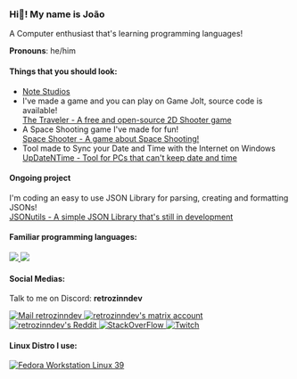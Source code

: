 ### Hi👋! My name is João
A Computer enthusiast that's learning programming languages!

**Pronouns**: he/him
<!-- <a href="https://docs.github.com/articles/why-are-my-contributions-not-showing-up-on-my-profile">
<img src="https://github-readme-stats.vercel.app/api?username=retrozinndev&theme=blue-green"></a>
<br> -->

#### Things that you should look:
 - [Note Studios](https://github.com/notestudios)
 - I've made a game and you can play on Game Jolt, source code is available! <br>
  [The Traveler - A free and open-source 2D Shooter game](https://github.com/notestudios/TheTraveler)
 - A Space Shooting game I've made for fun! <br>
  [Space Shooter - A game about Space Shooting!](https://github.com/retrozinndev/SpaceShooter)
 - Tool made to Sync your Date and Time with the Internet on Windows <br>
  [UpDateNTime - Tool for PCs that can't keep date and time](https://github.com/retrozinndev/UpDateNTime)

#### Ongoing project
 I'm coding an easy to use JSON Library for parsing, creating and formatting JSONs! <br>
 [JSONutils - A simple JSON Library that's still in development](https://github.com/retrozinndev/JSONutils)

#### Familiar programming languages:
<a href="https://openjdk.org/">
 <img src="https://img.shields.io/badge/Java-ED8B00?style=for-the-badge&logo=openjdk&logoColor=white">
</a>
<a href="https://learn.microsoft.com/dotnet/csharp/">
 <img src="https://img.shields.io/badge/C%23-239120?style=for-the-badge&logo=c-sharp&logoColor=white">
</a>
<br>


#### Social Medias:
Talk to me on Discord: **retrozinndev**

<a href="mailto:joaovodias@gmail.com">
 <img src="https://img.shields.io/badge/Gmail-D14836?style=for-the-badge&logo=gmail&logoColor=white" alt="Mail retrozinndev">
</a>

<a href="https://matrix.to/#/@retrozinndev:matrix.org">
 <img src="https://img.shields.io/badge/matrix-000000?style=for-the-badge&logo=Matrix&logoColor=white" alt="retrozinndev's matrix account">
</a>

<a href="https://www.reddit.com/user/Much_Clue7037">
 <img src="https://img.shields.io/badge/Reddit-FF4500?style=for-the-badge&logo=reddit&logoColor=white" alt="retrozinndev's Reddit">
</a>

<a href="https://stackoverflow.com/users/22116293/retrozinndev">
 <img src="https://img.shields.io/badge/Stack_Overflow-FE7A16?style=for-the-badge&logo=stack-overflow&logoColor=white" alt="StackOverFlow">
</a>

<a href="https://www.twitch.tv/retrozinndev">
 <img src="https://img.shields.io/badge/Twitch-9146FF?style=for-the-badge&logo=twitch&logoColor=white" alt="Twitch">
</a>

#### Linux Distro I use:
<a href="https://fedoraproject.org/">
 <img src="https://img.shields.io/badge/Fedora-294172?style=for-the-badge&logo=fedora&logoColor=white" alt="Fedora Workstation Linux 39">
</a>

<!--
**retrozinndev/retrozinndev** is a ✨ _special_ ✨ repository because its `README.md` (this file) appears on your GitHub profile.
Here are some ideas to get you started:
- 🔭 I’m currently working on ...
- 🌱 I’m currently learning ...
- 👯 I’m looking to collaborate on ...
- 🤔 I’m looking for help with ...
- 💬 Ask me about ...
- 📫 How to reach me: ...
- 😄 Pronouns: ...
- ⚡ Fun fact: ...
-->
